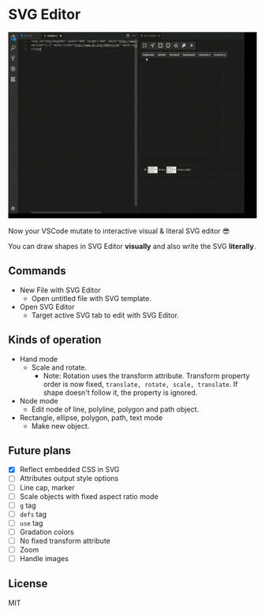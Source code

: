 # SVG Editor

![sample](images/out.gif)

Now your VSCode mutate to interactive visual & literal SVG editor 😎

You can draw shapes in SVG Editor **visually** and also write the SVG **literally**.

## Commands

- New File with SVG Editor
  - Open untitled file with SVG template.
- Open SVG Editor
  - Target active SVG tab to edit with SVG Editor.

## Kinds of operation

- Hand mode
  - Scale and rotate.
    - Note: Rotation uses the transform attribute. Transform property order is now fixed, `translate, rotate, scale, translate`. If shape doesn't follow it, the property is ignored.
- Node mode
  - Edit node of line, polyline, polygon and path object.
- Rectangle, ellipse, polygon, path, text mode
  - Make new object.

## Future plans

- [x] Reflect embedded CSS in SVG
- [ ] Attributes output style options
- [ ] Line cap, marker
- [ ] Scale objects with fixed aspect ratio mode
- [ ] `g` tag
- [ ] `defs` tag
- [ ] `use` tag
- [ ] Gradation colors
- [ ] No fixed transform attribute
- [ ] Zoom
- [ ] Handle images

## License

MIT
